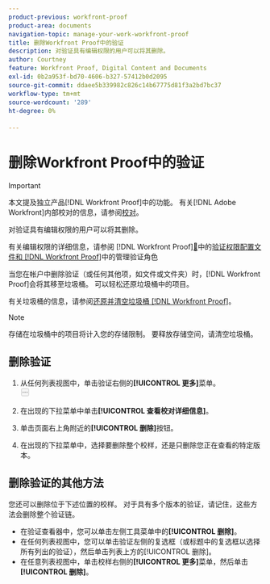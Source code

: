 ```yaml
---
product-previous: workfront-proof
product-area: documents
navigation-topic: manage-your-work-workfront-proof
title: 删除Workfront Proof中的验证
description: 对验证具有编辑权限的用户可以将其删除。
author: Courtney
feature: Workfront Proof, Digital Content and Documents
exl-id: 0b2a953f-bd70-4606-b327-57412b0d2095
source-git-commit: ddaee5b339982c826c14b67775d81f3a2bd7bc37
workflow-type: tm+mt
source-wordcount: '289'
ht-degree: 0%

---
```


# 删除Workfront Proof中的验证

>[!IMPORTANT]
>
>本文提及独立产品[!DNL Workfront Proof]中的功能。 有关[!DNL Adobe Workfront]内部校对的信息，请参阅[校对](../../../review-and-approve-work/proofing/proofing.md)。

对验证具有编辑权限的用户可以将其删除。

有关编辑权限的详细信息，请参阅 [!DNL Workfront Proof][&#128279;](../../../workfront-proof/wp-acct-admin/account-settings/proof-perm-profiles-in-wp.md)中的[验证权限配置文件和 [!DNL Workfront Proof]](../../../workfront-proof/wp-work-proofsfiles/share-proofs-and-files/manage-proof-roles.md)中的管理验证角色

当您在帐户中删除验证（或任何其他项，如文件或文件夹）时，[!DNL Workfront Proof]会将其移至垃圾桶。 可以轻松还原垃圾桶中的项目。

有关垃圾桶的信息，请参阅[还原并清空垃圾桶 [!DNL Workfront Proof]](../../../workfront-proof/wp-work-proofsfiles/manage-your-work/restore-and-empty-trash.md)。

>[!NOTE]
>
>存储在垃圾桶中的项目将计入您的存储限制。 要释放存储空间，请清空垃圾桶。

## 删除验证

1. 从任何列表视图中，单击验证右侧的&#x200B;**[!UICONTROL 更多]**&#x200B;菜单。\
   ![更多菜单](assets/more-button-small.png)

1. 在出现的下拉菜单中单击&#x200B;**[!UICONTROL 查看校对详细信息]**。
1. 单击页面右上角附近的&#x200B;**[!UICONTROL 删除]**&#x200B;按钮。
1. 在出现的下拉菜单中，选择要删除整个校样，还是只删除您正在查看的特定版本。

## 删除验证的其他方法

您还可以删除位于下述位置的校样。 对于具有多个版本的验证，请记住，这些方法会删除整个验证链。

* 在验证查看器中，您可以单击左侧工具菜单中的&#x200B;**[!UICONTROL 删除]**。
* 在任何列表视图中，您可以单击验证左侧的复选框（或标题中的复选框以选择所有列出的验证），然后单击列表上方的[!UICONTROL 删除]。
* 在任意列表视图中，单击校样右侧的&#x200B;**[!UICONTROL 更多]**&#x200B;菜单，然后单击&#x200B;**[!UICONTROL 删除]**。
